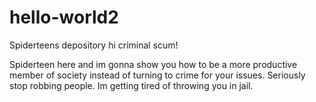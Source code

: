 # hello-world2
Spiderteens depository
hi criminal scum!

Spiderteen here and im gonna show you how to be a more productive member of society instead of turning to crime for your issues.
Seriously stop robbing people. Im getting tired of throwing you in jail.

